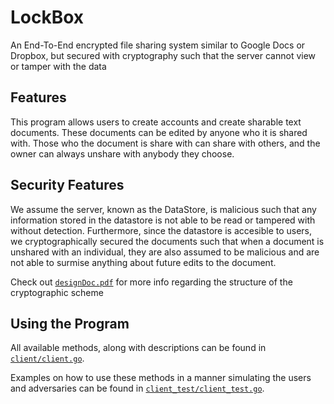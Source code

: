 # LockBox
An End-To-End encrypted file sharing system similar to Google Docs or Dropbox, but secured with cryptography such that the server cannot view or tamper with the data

## Features
This program allows users to create accounts and create sharable text documents. These documents can be edited by anyone who it is shared with. Those who the document is share with can share with others, and the owner can always unshare with anybody they choose. 

## Security Features
We assume the server, known as the DataStore, is malicious such that any information stored in the datastore is not able to be read or tampered with without detection. Furthermore, since the datastore is accesible to users, we cryptographically secured the documents such that when a document is unshared with an individual, they are also assumed to be malicious and are not able to surmise anything about future edits to the document.

Check out [`designDoc.pdf`](designDoc.pdf) for more info regarding the structure of the cryptographic scheme

## Using the Program
All available methods, along with descriptions can be found in [`client/client.go`](client/client.go).

Examples on how to use these methods in a manner simulating the users and adversaries can be found in [`client_test/client_test.go`](client_test/client_test.go).

